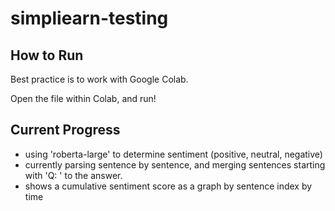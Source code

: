 # simpliearn-testing

## How to Run
Best practice is to work with Google Colab.

Open the file within Colab, and run!

## Current Progress
- using 'roberta-large' to determine sentiment (positive, neutral, negative)
- currently parsing sentence by sentence, and merging sentences starting with 'Q: ' to the answer.
- shows a cumulative sentiment score as a graph by sentence index by time
